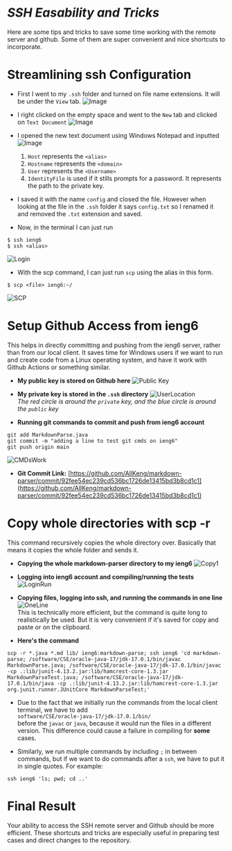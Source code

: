 # *SSH Easability and Tricks*
Here are some tips and tricks to save some time working with the remote server and github. Some of them are super convenient and nice shortcuts to incorporate.   

# Streamlining ssh Configuration

* First I went to my `.ssh` folder and turned on file name extensions. It will be under the `View` tab.
![Image](3configpart1.JPG)

* I right clicked on the empty space and went to the `New` tab and clicked on `Text Document`
![Image](3makingConfigFile.jpg)

* I opened the new text document using Windows Notepad and inputted
![Image](3configpart2.JPG)

    1. `Host` represents the `<alias>`
    2. `Hostname` represents the `<domain>`
    3. `User` represents the `<Username>`
    4. `IdentityFile` is used if it stills prompts for a password. It represents the path to the private key.  

* I saved it with the name `config` and closed the file. However when looking at the file in the `.ssh` folder it says `config.txt` so I renamed it and removed the `.txt` extension and saved.

* Now, in the terminal I can just run 
```
$ ssh ieng6
$ ssh <alias>
``` 
![Login](3sshlogincmd.JPG)

* With the scp command, I can just run `scp` using the alias in this form.
```
$ scp <file> ieng6:~/  
```
![SCP](3doingscpWithShortcut.JPG)



# Setup Github Access from ieng6
This helps in directly committing and pushing from the ieng6 server, rather than from our local client. It saves time for Windows users if we want to run and create code from a Linux operating system, and have it work with Github Actions or something similar. 

* __My public key is stored on Github here__
![Public Key](3GithubPublicKey.JPG)

* __My private key is stored in the `.ssh` directory__
![UserLocation](3privateandpublickey.JPG)  
*The red circle is around the `private` key, and the blue circle is around the `public` key*

* __Running git commands to commit and push from ieng6 account__
```
git add MarkdownParse.java
git commit -m "adding a line to test git cmds on ieng6"
git push origin main
```
![CMDsWork](3gitCMDsWork.JPG)

* __Git Commit Link:__ [https://github.com/AllKeng/markdown-parser/commit/92fee54ec239cd536bc1726de13415bd3b8cd1c1](https://github.com/AllKeng/markdown-parser/commit/92fee54ec239cd536bc1726de13415bd3b8cd1c1)



# Copy whole directories with scp -r
This command recursively copies the whole directory over. Basically that means it copies the whole folder and sends it.  

* __Copying the whole markdown-parser directory to my ieng6__
![Copy1](3scprecursive.JPG)

* __Logging into ieng6 account and compiling/running the tests__
![LoginRun](3loginRun.JPG)

* __Copying files, logging into ssh, and running the commands in one line__
![OneLine](3allInOneLine.JPG)  
This is technically more efficient, but the command is quite long to realistically be used. But it is very convenient if it's saved for copy and paste or on the clipboard. 

* __Here's the command__
```
scp -r *.java *.md lib/ ieng6:markdown-parse; ssh ieng6 'cd markdown-parse; /software/CSE/oracle-java-17/jdk-17.0.1/bin/javac MarkdownParse.java; /software/CSE/oracle-java-17/jdk-17.0.1/bin/javac -cp .:lib/junit-4.13.2.jar:lib/hamcrest-core-1.3.jar MarkdownParseTest.java; /software/CSE/oracle-java-17/jdk-17.0.1/bin/java -cp .:lib/junit-4.13.2.jar:lib/hamcrest-core-1.3.jar org.junit.runner.JUnitCore MarkdownParseTest;'
```
* Due to the fact that we initially run the commands from the local client terminal, we have to add  
`software/CSE/oracle-java-17/jdk-17.0.1/bin/`  
before the `javac` or `java`, because it would run the files in a different version. This difference could cause a failure in compiling for __some__ cases.

* Similarly, we run multiple commands by including `;` in between commands, but if we want to do commands after a `ssh`, we have to put it in single quotes. For example:
```
ssh ieng6 'ls; pwd; cd ..'
```

# Final Result
Your ability to access the SSH remote server and Github should be more efficient. These shortcuts and tricks are especially useful in preparing test cases and direct changes to the repository. 
